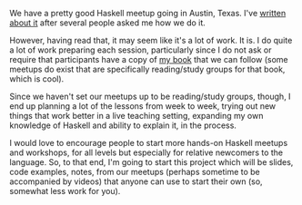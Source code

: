 We have a pretty good Haskell meetup going in Austin, Texas. I've [written about it](http://argumatronic.com/posts/2017-05-03-haskell-meetup.html) after several people asked me how we do it.

However, having read that, it may seem like it's a lot of work. It is. I do quite a lot of work preparing each session, particularly since I do not ask or require that participants have a copy of [my book](http://haskellbook.com/) that we can follow (some meetups do exist that are specifically reading/study groups for that book, which is cool).

Since we haven't set our meetups up to be reading/study groups, though, I end up planning a lot of the lessons from week to week, trying out new things that work better in a live teaching setting, expanding my own knowledge of Haskell and ability to explain it, in the process. 

I would love to encourage people to start more hands-on Haskell meetups and workshops, for all levels but especially for relative newcomers to the language. So, to that end, I'm going to start this project which will be slides, code examples, notes, from our meetups (perhaps sometime to be accompanied by videos) that anyone can use to start their own (so, somewhat less work for you). 
